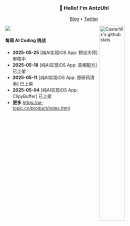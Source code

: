 <h3 align="center">👋 Hello! I'm AntzUhl</h3>

<p align="center">
  <a target="_blank" href="https://ai-topic.cn/">Blog</a> •
  <a target="_blank" href="https://x.com/RimaseToori">Twitter</a> 
</p>

[![](https://count.getloli.com/get/@CasterWx.github.readme)](https://count.getloli.com/)
 <img align="right" width="40%" src="https://github-readme-stats.vercel.app/api?username=CasterWx&show_icons=true&icon_color=0366d6&bg_color=ffffff&hide_title=true&hide=contribs&include_all_commits=true" alt="CasterWx's github stats"/>

#### 每周 AI Coding 挑战

* **2025-05-25** [纯AI实现iOS App: 预设大师] 审核中
* **2025-05-18** [纯AI实现iOS App: 真相配方] 已上架
* **2025-05-11** [纯AI实现iOS App: 原研药清单] 已上架
* **2025-05-04** [纯AI实现iOS App: ClipyBuffer] 已上架
* **更多** https://ai-topic.cn/product/index.html

<table>
<tr>

</tr>
</table>
